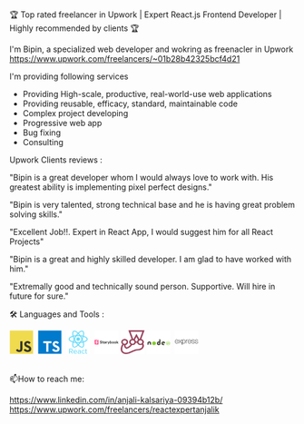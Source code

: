 🏆 Top rated freelancer in Upwork | Expert React.js Frontend Developer | Highly recommended by clients 🏆

I'm Bipin, a specialized web developer and wokring as freenacler in Upwork https://www.upwork.com/freelancers/~01b28b42325bcf4d21

I'm providing following services

- Providing High-scale, productive, real-world-use web applications
- Providing reusable, efficacy, standard, maintainable code
- Complex project developing
- Progressive web app
- Bug fixing
- Consulting

Upwork Clients reviews :

"Bipin is a great developer whom I would always love to work with. His greatest ability is implementing pixel perfect designs."

"Bipin is very talented, strong technical base and he is having great problem solving skills."

"Excellent Job!!. Expert in React App, I would suggest him for all React Projects"

"Bipin is a great and highly skilled developer. I am glad to have worked with him."

"Extremally good and technically sound person. Supportive. Will hire in future for sure."


🛠️ Languages and Tools :

<div>
  <img src="https://github.com/devicons/devicon/blob/master/icons/javascript/javascript-original.svg" title="Javascript" alt="Javascript" width="42" height="42"/>&nbsp;
  <img src="https://github.com/devicons/devicon/blob/master/icons/typescript/typescript-original.svg" title="Typescript" alt="Typescript" width="42" height="42"/>&nbsp;
  <img src="https://github.com/devicons/devicon/blob/master/icons/react/react-original-wordmark.svg" title="React" alt="React" width="42" height="42"/>&nbsp;
  <img src="https://github.com/devicons/devicon/blob/master/icons/storybook/storybook-original-wordmark.svg" title="Storybook" **alt="Storyblock" width="42" height="42"/>
  <img src="https://github.com/devicons/devicon/blob/master/icons/jest/jest-plain.svg" title="Jest" **alt="Jest" width="42" height="42"/>  
  <img src="https://github.com/devicons/devicon/blob/master/icons/nodejs/nodejs-original-wordmark.svg" title="NodeJS" alt="NodeJS" width="42" height="42"/>&nbsp;
  <img src="https://github.com/devicons/devicon/blob/master/icons/express/express-original-wordmark.svg" title="ExpressJS" alt="ExpressJS" width="42" height="42"/>&nbsp;
</div>&nbsp;

 
📫How to reach me:

https://www.linkedin.com/in/anjali-kalsariya-09394b12b/
https://www.upwork.com/freelancers/reactexpertanjalik
